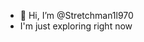 - 👋 Hi, I’m @Stretchman1l970
- I'm just exploring right now 

<!---
Stretchman1970/Stretchman1970 is a ✨ special ✨ repository because its `README.md` (this file) appears on your GitHub profile.
You can click the Preview link to take a look at your changes.
--->
